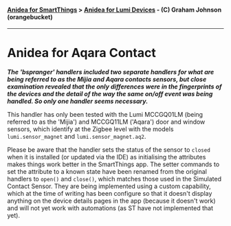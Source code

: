 #### [Anidea for SmartThings](../../../README.md) > [Anidea for Lumi Devices](../../../README.md#anidea-for-lumi-devices) - (C) Graham Johnson (orangebucket)
---

# Anidea for Aqara Contact
_**The 'bspranger' handlers included two separate handlers for what are being referred to as the Mijia and Aqara contacts sensors, but close examination revealed that the only differences were in the fingerprints of the devices and the detail of the way the same on/off event was being handled. So only one handler seems necessary.**_

This handler has only been tested with the Lumi MCCGQ01LM (being referred to as the 'Mijia') and MCCGQ11LM ('Aqara') door and window sensors, which identify at the Zigbee level with the models `lumi.sensor_magnet` and `lumi.sensor_magnet.aq2`.

Please be aware that the handler sets the status of the sensor to `closed` when it is installed (or updated via the IDE) as initialising the attributes makes things work better in the SmartThings app. The setter commands to set the attribute to a known state have been renamed from the original handlers to `open()` and `close()`, which matches those used in the Simulated Contact Sensor. They are being implemented using a custom capability, which at the time of writing has been configure so that it doesn't display anything on the device details pages in the app (because it doesn't work) and will not yet work with automations (as ST have not implemented that yet).
